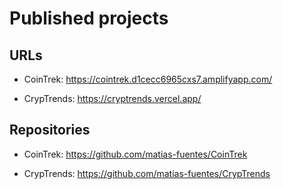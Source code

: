 # Published projects

## URLs

-   CoinTrek: https://cointrek.d1cecc6965cxs7.amplifyapp.com/

-   CrypTrends: https://cryptrends.vercel.app/

## Repositories

-   CoinTrek: https://github.com/matias-fuentes/CoinTrek

-   CrypTrends: https://github.com/matias-fuentes/CrypTrends
